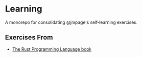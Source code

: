 # Learning

A monorepo for consolidating @jmpage's self-learning exercises.

## Exercises From

- [The Rust Programming Language book](https://doc.rust-lang.org/book/)
